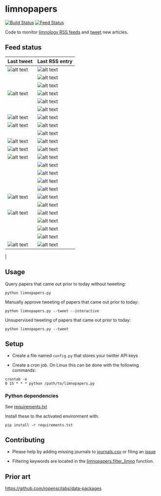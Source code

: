 # limnopapers

[![Build Status](https://api.travis-ci.org/jsta/limnopapers.png)](https://travis-ci.org/jsta/limnopapers) [![Feed Status](https://img.shields.io/badge/feed%20status-good-green.svg)](https://jsta.github.io/limnopapers)

Code to monitor [limnology RSS feeds](journals.csv) and [tweet](https://twitter.com/limno_papers) new articles.

## Feed status
Last tweet|Last RSS entry
---|---
![alt text](https://img.shields.io/badge/Limnology%20and%20Oceanography:%20Letters-2018--11--05-green.svg)|![alt text](https://img.shields.io/badge/Limnology%20and%20Oceanography:%20Letters-2018--11--08-green.svg)
&nbsp;|![alt text](https://img.shields.io/badge/CJFAS-2018--11--12-green.svg)
&nbsp;|![alt text](https://img.shields.io/badge/Freshwater%20Science-2018--11--20-green.svg)
![alt text](https://img.shields.io/badge/Freshwater%20Biology-2018--11--27-green.svg)|![alt text](https://img.shields.io/badge/Freshwater%20Biology-2018--11--20-green.svg)
&nbsp;|![alt text](https://img.shields.io/badge/Global%20Biogeochemical%20Cycles-2018--11--26-green.svg)
&nbsp;|![alt text](https://img.shields.io/badge/Marine%20and%20Freshwater%20Research-2018--11--29-green.svg)
![alt text](https://img.shields.io/badge/Inland%20Waters-2018--11--09-green.svg)|![alt text](https://img.shields.io/badge/Inland%20Waters-2018--11--29-green.svg)
![alt text](https://img.shields.io/badge/Oikos-2018--11--17-green.svg)|![alt text](https://img.shields.io/badge/Oikos-2018--11--29-green.svg)
&nbsp;|![alt text](https://img.shields.io/badge/Global%20Ecology%20and%20Biogeography-2018--11--29-green.svg)
![alt text](https://img.shields.io/badge/JAWRA-2018--11--30-green.svg)|![alt text](https://img.shields.io/badge/JAWRA-2018--11--29-green.svg)
![alt text](https://img.shields.io/badge/Limnology%20and%20Oceanography-2018--11--16-green.svg)|![alt text](https://img.shields.io/badge/Limnology%20and%20Oceanography-2018--11--29-green.svg)
![alt text](https://img.shields.io/badge/Water%20Resources%20Research-2018--11--28-green.svg)|![alt text](https://img.shields.io/badge/Water%20Resources%20Research-2018--11--29-green.svg)
&nbsp;|![alt text](https://img.shields.io/badge/Ecology-2018--11--29-green.svg)
&nbsp;|![alt text](https://img.shields.io/badge/Journal%20of%20Geophysical%20Research:%20Biogeosciences-2018--11--30-green.svg)
&nbsp;|![alt text](https://img.shields.io/badge/Biogeosciences-2018--11--30-green.svg)
&nbsp;|![alt text](https://img.shields.io/badge/Earth%20System%20Science%20Data-2018--11--30-green.svg)
![alt text](https://img.shields.io/badge/HESS-2018--11--27-green.svg)|![alt text](https://img.shields.io/badge/HESS-2018--11--30-green.svg)
&nbsp;|![alt text](https://img.shields.io/badge/Ecological%20Applications-2018--11--30-green.svg)
![alt text](https://img.shields.io/badge/Biogeochemistry-2018--11--24-green.svg)|![alt text](https://img.shields.io/badge/Biogeochemistry-2018--12--01-green.svg)
&nbsp;|![alt text](https://img.shields.io/badge/Ambio-2018--12--01-green.svg)
&nbsp;|![alt text](https://img.shields.io/badge/Aquatic%20Ecology-2018--12--01-green.svg)
&nbsp;|![alt text](https://img.shields.io/badge/Ecosystems-2018--12--01-green.svg)
![alt text](https://img.shields.io/badge/Hydrobiologia-2018--11--19-green.svg)|![alt text](https://img.shields.io/badge/Hydrobiologia-2019--01--01-green.svg)
|

## Usage

Query papers that came out prior to today without tweeting:

`python limnopapers.py`

Manually approve tweeting of papers that came out prior to today:

`python limnopapers.py --tweet --interactive`

Unsupervised tweeting of papers that came out prior to today:

`python limnopapers.py --tweet`

## Setup

* Create a file named `config.py` that stores your twitter API keys

* Create a _cron_ job. On Linux this can be done with the following commands:

```
crontab -e 
0 15 * * * python /path/to/limnopapers.py
```

### Python dependencies

See [requirements.txt](requirements.txt)

Install these to the activated environment with:

`pip install -r requirements.txt`

## Contributing

* Please help by adding missing journals to [journals.csv](journals.csv) or filing an [issue](https://github.com/jsta/limnopapers/issues)

* Filtering keywords are located in the [limnopapers.filter_limno](limnopapers.py) function.

## Prior art

https://github.com/ropenscilabs/data-packages
